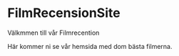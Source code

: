 # FilmRecensionSite

Välkmmen till vår Filmrecention

Här kommer ni se vår hemsida med dom bästa filmerna. 
